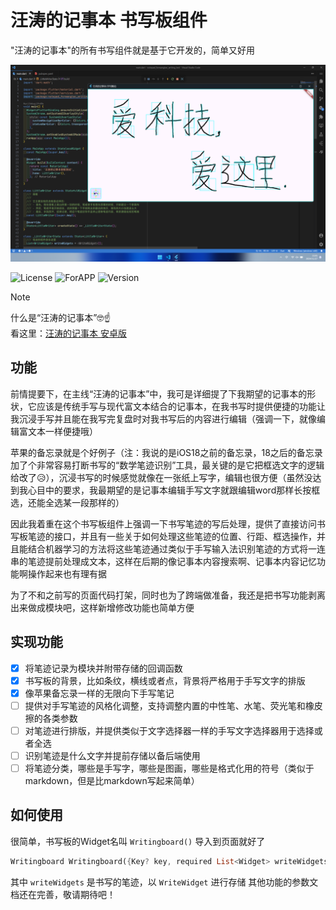 
# 汪涛的记事本 书写板组件

"汪涛的记事本"的所有书写组件就是基于它开发的，简单又好用

![TopPhoto](./img/image.png)

![License](https://img.shields.io/badge/license-MIT-yellow)
![ForAPP](https://img.shields.io/badge/module-汪涛的记事本-blue)
![Version](https://img.shields.io/badge/version-0.0.1-green)

> [!NOTE]
> 什么是“汪涛的记事本”🤓☝️\
看这里：[汪涛的记事本 安卓版](https://github.com/TaoEngine/notepad_forwangtao_android)

## 功能

前情提要下，在主线“汪涛的记事本”中，我可是详细提了下我期望的记事本的形状，它应该是传统手写与现代富文本结合的记事本，在我书写时提供便捷的功能让我沉浸手写并且能在我写完复盘时对我书写后的内容进行编辑（强调一下，就像编辑富文本一样便捷哦）

苹果的备忘录就是个好例子（注：我说的是iOS18之前的备忘录，18之后的备忘录加了个非常容易打断书写的“数学笔迹识别”工具，最关键的是它把框选文字的逻辑给改了😥），沉浸书写的时候感觉就像在一张纸上写字，编辑也很方便（虽然没达到我心目中的要求，我最期望的是记事本编辑手写文字就跟编辑word那样长按框选，还能全选某一段那样的）

因此我着重在这个书写板组件上强调一下书写笔迹的写后处理，提供了直接访问书写板笔迹的接口，并且有一些关于如何处理这些笔迹的位置、行距、框选操作，并且能结合机器学习的方法将这些笔迹通过类似于手写输入法识别笔迹的方式将一连串的笔迹提前处理成文本，这样在后期的像记事本内容搜索啊、记事本内容记忆功能啊操作起来也有理有据

为了不和之前写的页面代码打架，同时也为了跨端做准备，我还是把书写功能剥离出来做成模块吧，这样新增修改功能也简单方便

## 实现功能

- [x] 将笔迹记录为模块并附带存储的回调函数
- [x] 书写板的背景，比如条纹，横线或者点，背景将严格用于手写文字的排版
- [x] 像苹果备忘录一样的无限向下手写笔记
- [ ] 提供对手写笔迹的风格化调整，支持调整内置的中性笔、水笔、荧光笔和橡皮擦的各类参数
- [ ] 对笔迹进行排版，并提供类似于文字选择器一样的手写文字选择器用于选择或者全选
- [ ] 识别笔迹是什么文字并提前存储以备后端使用
- [ ] 将笔迹分类，哪些是手写字，哪些是图画，哪些是格式化用的符号（类似于markdown，但是比markdown写起来简单）

## 如何使用

很简单，书写板的Widget名叫 `Writingboard()` 导入到页面就好了

```dart
Writingboard Writingboard({Key? key, required List<Widget> writeWidgets})
```
其中 `writeWidgets` 是书写的笔迹，以 `WriteWidget` 进行存储
其他功能的参数文档还在完善，敬请期待吧！